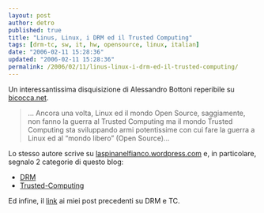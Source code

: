 ```yaml
---
layout: post
author: detro
published: true
title: "Linus, Linux, i DRM ed il Trusted Computing"
tags: [drm-tc, sw, it, hw, opensource, linux, italian]
date: "2006-02-11 15:28:36"
updated: "2006-02-11 15:28:36"
permalink: /2006/02/11/linus-linux-i-drm-ed-il-trusted-computing/
---
```


Un interessantissima disquisizione di Alessandro Bottoni reperibile su <a href="http://www.bicocca.net/web/index.php?name=News&file=article&sid=430">bicocca.net</a>.
<blockquote>... Ancora una volta, Linux ed il mondo Open Source, saggiamente, non fanno la guerra al Trusted Computing ma il mondo Trusted Computing sta sviluppando armi potentissime con cui fare la guerra a Linux ed al “mondo libero” (Open Source)... </blockquote>

Lo stesso autore scrive su <a href="http://laspinanelfianco.wordpress.com">laspinanelfianco.wordpress.com</a> e, in particolare, segnalo 2 categorie di questo blog:
<ul>
	<li><a href="http://laspinanelfianco.wordpress.com/tag/drm/">DRM</a></li>
	<li><a href="http://laspinanelfianco.wordpress.com/tag/trusted-computing/">Trusted-Computing</a></li>
</ul>

Ed infine, il <a href="http://www.detronizator.org/categories/drm-tc/">link</a> ai miei post precedenti su DRM e TC.


